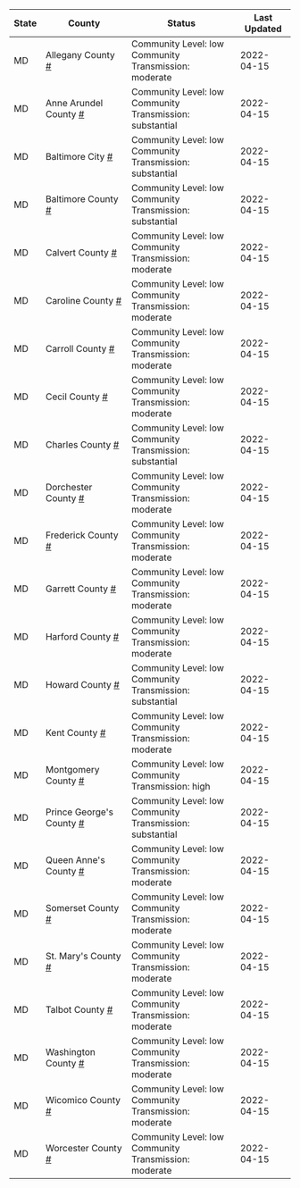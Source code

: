 State | County | Status | Last Updated
--- | --- | --- | --- 
MD | Allegany County <a href="#allegany_county">#</a> | <a name="allegany_county"></a>Community Level: low<br/>Community Transmission: moderate | 2022-04-15
MD | Anne Arundel County <a href="#anne_arundel_county">#</a> | <a name="anne_arundel_county"></a>Community Level: low<br/>Community Transmission: substantial | 2022-04-15
MD | Baltimore City <a href="#baltimore_city">#</a> | <a name="baltimore_city"></a>Community Level: low<br/>Community Transmission: substantial | 2022-04-15
MD | Baltimore County <a href="#baltimore_county">#</a> | <a name="baltimore_county"></a>Community Level: low<br/>Community Transmission: substantial | 2022-04-15
MD | Calvert County <a href="#calvert_county">#</a> | <a name="calvert_county"></a>Community Level: low<br/>Community Transmission: moderate | 2022-04-15
MD | Caroline County <a href="#caroline_county">#</a> | <a name="caroline_county"></a>Community Level: low<br/>Community Transmission: moderate | 2022-04-15
MD | Carroll County <a href="#carroll_county">#</a> | <a name="carroll_county"></a>Community Level: low<br/>Community Transmission: moderate | 2022-04-15
MD | Cecil County <a href="#cecil_county">#</a> | <a name="cecil_county"></a>Community Level: low<br/>Community Transmission: moderate | 2022-04-15
MD | Charles County <a href="#charles_county">#</a> | <a name="charles_county"></a>Community Level: low<br/>Community Transmission: substantial | 2022-04-15
MD | Dorchester County <a href="#dorchester_county">#</a> | <a name="dorchester_county"></a>Community Level: low<br/>Community Transmission: moderate | 2022-04-15
MD | Frederick County <a href="#frederick_county">#</a> | <a name="frederick_county"></a>Community Level: low<br/>Community Transmission: moderate | 2022-04-15
MD | Garrett County <a href="#garrett_county">#</a> | <a name="garrett_county"></a>Community Level: low<br/>Community Transmission: moderate | 2022-04-15
MD | Harford County <a href="#harford_county">#</a> | <a name="harford_county"></a>Community Level: low<br/>Community Transmission: moderate | 2022-04-15
MD | Howard County <a href="#howard_county">#</a> | <a name="howard_county"></a>Community Level: low<br/>Community Transmission: substantial | 2022-04-15
MD | Kent County <a href="#kent_county">#</a> | <a name="kent_county"></a>Community Level: low<br/>Community Transmission: moderate | 2022-04-15
MD | Montgomery County <a href="#montgomery_county">#</a> | <a name="montgomery_county"></a>Community Level: low<br/>Community Transmission: high | 2022-04-15
MD | Prince George's County <a href="#prince_george's_county">#</a> | <a name="prince_george's_county"></a>Community Level: low<br/>Community Transmission: substantial | 2022-04-15
MD | Queen Anne's County <a href="#queen_anne's_county">#</a> | <a name="queen_anne's_county"></a>Community Level: low<br/>Community Transmission: moderate | 2022-04-15
MD | Somerset County <a href="#somerset_county">#</a> | <a name="somerset_county"></a>Community Level: low<br/>Community Transmission: moderate | 2022-04-15
MD | St. Mary's County <a href="#st._mary's_county">#</a> | <a name="st._mary's_county"></a>Community Level: low<br/>Community Transmission: moderate | 2022-04-15
MD | Talbot County <a href="#talbot_county">#</a> | <a name="talbot_county"></a>Community Level: low<br/>Community Transmission: moderate | 2022-04-15
MD | Washington County <a href="#washington_county">#</a> | <a name="washington_county"></a>Community Level: low<br/>Community Transmission: moderate | 2022-04-15
MD | Wicomico County <a href="#wicomico_county">#</a> | <a name="wicomico_county"></a>Community Level: low<br/>Community Transmission: moderate | 2022-04-15
MD | Worcester County <a href="#worcester_county">#</a> | <a name="worcester_county"></a>Community Level: low<br/>Community Transmission: moderate | 2022-04-15

